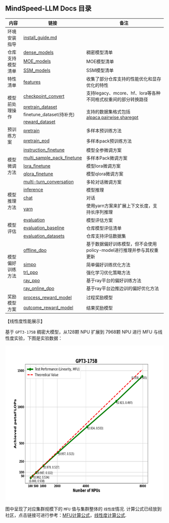 ## MindSpeed-LLM Docs 目录

<table>
  <thead>
    <tr>
      <th>内容</th>
      <th>链接</th>
      <th>备注</th>
    </tr>
  </thead>
  <tbody>
    <tr>
      <td rowspan="1">环境安装指导</td>
      <td><a href="features/install_guide.md">install_guide.md</a></td>
      <td></td>
    </tr>
    <tr>
      <td rowspan="3">仓库支持模型清单</td>
      <td><a href="pytorch/models/dense_model.md">dense_models</a></td>
      <td>稠密模型清单</td>
    </tr>
    <tr>
      <td><a href="pytorch/models/moe_model.md">MOE_models</a></td>
      <td>MOE模型清单</td>
    </tr>
    <tr>
      <td><a href="pytorch/models/ssm_model.md">SSM_models</a></td>
      <td>SSM模型清单</td>
    </tr>
    <tr>
      <td rowspan="1">特性清单</td>
      <td rowspan="1"><a href="pytorch/features/">features</a></td>
      <td rowspan="1">收集了部分仓库支持的性能优化和显存优化的特性</td>
    </tr>
    <tr>
      <td rowspan="4">模型前处理操作</td>
      <td rowspan="1"><a href="pytorch/solutions/checkpoint_convert.md">checkpoint_convert</a></td>
      <td rowspan="1">支持legacy、mcore、hf、lora等各种不同格式权重间的部分转换路径</td>
    </tr>
    <tr>
      <td rowspan="1"><a href="pytorch/solutions/pretrain/pretrain_dataset.md">pretrain_dataset</a></td>
      <td rowspan="3">支持的数据集格式包括<a href="pytorch/solutions/finetune/datasets/alpaca_dataset.md">alpaca</a>,<a href="pytorch/solutions/finetune/datasets/pairwise_dataset.md">pairwise</a>,<a href="pytorch/solutions/finetune/datasets/sharegpt_dataset.md">sharegpt</a></td>
    </tr>
    <tr>
      <td rowspan="1">finetune_dataset(待补充)</td>
    </tr>
    <tr>
      <td rowspan="1"><a href="pytorch/solutions/preference-alignment/process_reward_dataset.md">reward_dataset</a></td>
    </tr>
    <tr>
      <td rowspan="2">预训练方案</td>
      <td><a href="pytorch/solutions/pretrain/pretrain.md">pretrain</a></td>
      <td>多样本预训练方法</td>
    </tr>
    <tr>
      <td><a href="pytorch/solutions/pretrain/pretrain_eod.md">pretrain_eod</a></td>
      <td>多样本pack预训练方法</td>
    </tr>
    <tr>
      <td rowspan="5">模型微调方法</td>
      <td rowspan="1"><a href="pytorch/solutions/finetune/instruction_finetune.md">instruction_finetune</a></td>
      <td rowspan="1">模型全参微调方案</td>
    </tr>
    <tr>
      <td rowspan="1"><a href="pytorch/solutions/finetune/multi_sample_pack_finetune.md">multi_sample_pack_finetune</a></td>
      <td rowspan="1">多样本Pack微调方案</td>
    </tr>
    <tr>
      <td rowspan="1"><a href="pytorch/solutions/finetune/lora_finetune.md">lora_finetune</a></td>
      <td rowspan="1">模型lora微调方案</td>
    </tr>
    <tr>
      <td rowspan="1"><a href="pytorch/solutions/finetune/qlora_finetune.md">qlora_finetune</a></td>
      <td rowspan="1">模型qlora微调方案</td>
    </tr>
    <tr>
      <td rowspan="1"><a href="pytorch/solutions/finetune/multi-turn_conversation.md">multi-turn_conversation</a></td>
      <td rowspan="1">多轮对话微调方案</td>
    </tr>
    <tr>
      <td rowspan="3">模型推理方法</td>
      <td rowspan="1"><a href="pytorch/solutions/inference/inference.md">inference</a></td>
      <td rowspan="1">模型推理</td>
    </tr>
    <tr>
      <td rowspan="1"><a href="pytorch/solutions/inference/chat.md">chat</a></td>
      <td rowspan="1">对话</td>
    </tr>
    <tr>
      <td rowspan="1"><a href="pytorch/features/yarn.md">yarn</a></td>
      <td rowspan="1">使用yarn方案来扩展上下文长度，支持长序列推理</td>
    </tr>
    <tr>
      <td rowspan="3">模型评估</td>
      <td><a href="pytorch/solutions/evaluation/evaluation_guide.md">evaluation</a></td>
      <td rowspan="1">模型评估方案</td>
    </tr>
    <tr>
      <td><a href="pytorch/models/models_evaluation.md">evaluation_baseline</a></td>
      <td rowspan="1">仓库模型评估清单</td>
    </tr>
    <tr>
      <td><a href="pytorch/solutions/evaluation/evaluation_datasets">evaluation_datasets</a></td>
      <td rowspan="1">仓库支持评估数据集</td>
    </tr>
    <tr>
      <td rowspan="5">模型偏好训练方法</td>
      <td rowspan="1"><a href="pytorch/solutions/preference-alignment/offline_dpo.md">offline_dpo</a></td>
      <td rowspan="1">基于数据偏好训练模型，但不会使用policy-model进行推理并参与其权重更新</td>
    </tr>
    <tr>
      <td rowspan="1"><a href="pytorch/solutions/preference-alignment/simpo.md">simpo</a></td>
      <td rowspan="1">简单偏好训练优化方法</td>
    </tr>
    <tr>
      <td rowspan="1"><a href="pytorch/solutions/preference-alignment/trl_ppo.md">trl_ppo</a></td>
      <td rowspan="1">强化学习优化策略方法</td>
    </tr>
    <tr>
      <td rowspan="1"><a href="pytorch/solutions/preference-alignment/ray_ppo.md">ray_ppo</a></td>
      <td rowspan="1">基于ray平台的偏好训练方法</td>
    </tr>
    <tr>
      <td rowspan="1"><a href="pytorch/solutions/preference-alignment/ray_online_dpo.md">ray_online_dpo</a></td>
      <td rowspan="1">基于ray平台边推边训的偏好优化方法</td>
    </tr>
    <tr>
      <td rowspan="2">奖励模型方案</td>
      <td><a href="pytorch/solutions/preference-alignment/process_reward_model.md">process_reward_model</a></td>
      <td rowspan="1">过程奖励模型</td>
    </tr>
    <tr>
      <td><a href="pytorch/solutions/preference-alignment/outcome_reward_model.md">outcome_reward_model</a></td>
      <td rowspan="1">结果奖励模型</td>
    </tr>
  </tbody>
</table>


【线性度性能展示】

基于 `GPT3-175B` 稠密大模型，从128颗 NPU 扩展到 7968颗 NPU 进行 MFU 与线性度实验，下图是实验数据：

<p align="center"> <img src="../sources/images/readme/linearity&mfu.png" height="490px" width="715px"> </p>

图中呈现了对应集群规模下的 `MFU` 值与集群整体的 `线性度`情况. 计算公式已经放到社区，点击链接可进行参考：[MFU计算公式](https://gitee.com/ascend/ModelLink/wikis/%E6%9C%AF%E8%AF%AD%E5%AE%9A%E4%B9%89/%E5%A4%A7%E6%A8%A1%E5%9E%8B%20MFU%20%E8%AE%A1%E7%AE%97%E5%85%AC%E5%BC%8F)，[线性度计算公式](https://gitee.com/ascend/ModelLink/wikis/%E6%9C%AF%E8%AF%AD%E5%AE%9A%E4%B9%89/%E7%BA%BF%E6%80%A7%E5%BA%A6%E5%85%AC%E5%BC%8F).
